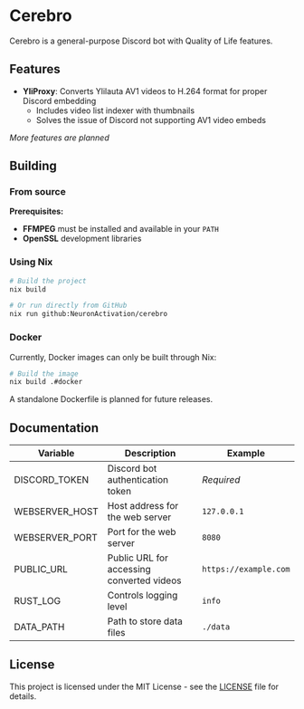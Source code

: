 # Cerebro

Cerebro is a general-purpose Discord bot with Quality of Life features.

## Features

- **YliProxy**: Converts Ylilauta AV1 videos to H.264 format for proper Discord embedding
  - Includes video list indexer with thumbnails
  - Solves the issue of Discord not supporting AV1 video embeds

*More features are planned*

## Building

### From source

**Prerequisites:**

- **FFMPEG** must be installed and available in your ``PATH``
- **OpenSSL** development libraries

### Using Nix

```bash
# Build the project
nix build

# Or run directly from GitHub
nix run github:NeuronActivation/cerebro
```

### Docker

Currently, Docker images can only be built through Nix:

```bash
# Build the image
nix build .#docker
```

A standalone Dockerfile is planned for future releases.

## Documentation

| Variable       | Description                               | Example                   |
|----------------|-------------------------------------------|---------------------------|
| DISCORD_TOKEN  | Discord bot authentication token          | *Required*                |
| WEBSERVER_HOST | Host address for the web server           | ```127.0.0.1```           |
| WEBSERVER_PORT | Port for the web server                   | ```8080```                |
| PUBLIC_URL     | Public URL for accessing converted videos | ```https://example.com``` |
| RUST_LOG       | Controls logging level                    | ```info```                |
| DATA_PATH      | Path to store data files                  | ```./data```              |

## License
This project is licensed under the MIT License - see the [LICENSE](LICENSE) file for details.
